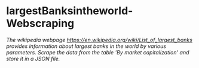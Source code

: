 # largestBanksintheworld-Webscraping

*The wikipedia webpage https://en.wikipedia.org/wiki/List_of_largest_banks provides information about largest banks in the world by various parameters. Scrape the data from the table 'By market capitalization' and store it in a JSON file.*
